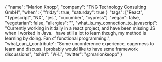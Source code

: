 {
  "name": "Marion Knopp",
  "company": "TNG Technology Consulting GmbH",
  "when": {
    "friday": true,
    "saturday": true
  },
  "tags": ["React", "Typescript", "NX", "jest", "cucumber", "cypress"],
  "vegan": false,
  "vegetarian": false,
  "allergies": "",
  "what_is_my_connection_to_javascript": "Currently working in it daily in a react project, and have been missing JS when I worked in Java. I have still a lot to learn though, my method is learning by doing. Fan of functional programming.",
  "what_can_i_contribute": "Some unconference experience, eagerness to learn and discuss. I probably would like to have some framework discussions",
  "tshirt": "W-L",
  "twitter": "@marionknopp"
}

